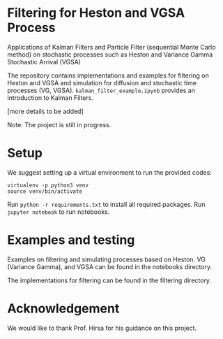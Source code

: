 # Filtering for Heston and VGSA Process
Applications of Kalman Filters and Particle Filter (sequential Monte Carlo method) on stochastic processes such as Heston and Variance Gamma Stochastic Arrival (VGSA)

The repository contains implementations and examples for filtering on Heston and VGSA and simulation for diffusion and stochastic time processes (VG, VGSA). `kalman_filter_example.ipynb` provides an introduction to Kalman Filters.

[more details to be added]

Note: The project is still in progress.

# Setup
We suggest setting up a virtual environment to run the provided codes:
```
virtualenv -p python3 venv
source venv/bin/activate
```
Run `python -r requirements.txt` to install all required packages. Run `jupyter notebook` to run notebooks.

# Examples and testing
Examples on filtering and simulating processes based on Heston. VG (Variance Gamma), and VGSA can be found in the notebooks directory.

The implementations for filtering can be found in the filtering directory.

# Acknowledgement
We would like to thank Prof. Hirsa for his guidance on this project.
